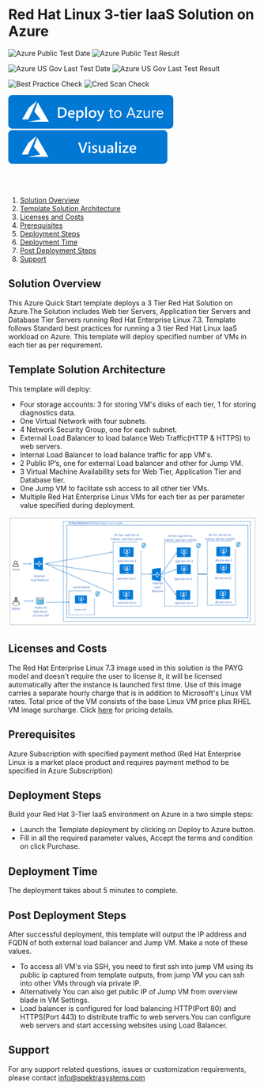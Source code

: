 # Red Hat Linux 3-tier IaaS Solution on Azure

![Azure Public Test Date](https://azurequickstartsservice.blob.core.windows.net/badges/rhel-3tier-iaas/PublicLastTestDate.svg)
![Azure Public Test Result](https://azurequickstartsservice.blob.core.windows.net/badges/rhel-3tier-iaas/PublicDeployment.svg)

![Azure US Gov Last Test Date](https://azurequickstartsservice.blob.core.windows.net/badges/rhel-3tier-iaas/FairfaxLastTestDate.svg)
![Azure US Gov Last Test Result](https://azurequickstartsservice.blob.core.windows.net/badges/rhel-3tier-iaas/FairfaxDeployment.svg)

![Best Practice Check](https://azurequickstartsservice.blob.core.windows.net/badges/rhel-3tier-iaas/BestPracticeResult.svg)
![Cred Scan Check](https://azurequickstartsservice.blob.core.windows.net/badges/rhel-3tier-iaas/CredScanResult.svg)

[![Deploy To Azure](https://raw.githubusercontent.com/Azure/azure-quickstart-templates/master/1-CONTRIBUTION-GUIDE/images/deploytoazure.svg?sanitize=true)]("https://portal.azure.com/#create/Microsoft.Template/uri/https%3A%2F%2Fraw.githubusercontent.com%2FAzure%2Fazure-quickstart-templates%2Fmaster%2Frhel-3tier-iaas%2Fazuredeploy.json")
[![Visualize](https://raw.githubusercontent.com/Azure/azure-quickstart-templates/master/1-CONTRIBUTION-GUIDE/images/visualizebutton.svg?sanitize=true)]("http://armviz.io/#/?load=https%3A%2F%2Fraw.githubusercontent.com%2FAzure%2Fazure-quickstart-templates%2Fmaster%2Frhel-3tier-iaas%2Fazuredeploy.json")

<a href="http://armviz.io/#/?load=https://portal.azure.com/#create/Microsoft.Template/uri/https%3A%2F%2Fraw.githubusercontent.com%2FAzure%2Fazure-quickstart-templates%2Fmaster%2Frhel-3tier-iaas%2Fazuredeploy.json" target="_blank">

<br> <br>

<!-- TOC -->

1. [Solution Overview](#solution-overview)
2. [Template Solution Architecture ](#template-solution-architecture)
3. [Licenses and Costs ](#licenses-and-costs)
4. [Prerequisites](#prerequisites)
5. [Deployment Steps](#deployment-steps)
6. [Deployment Time](#deployment-steps)
7. [Post Deployment Steps](#post-deployment-steps)
8. [Support](#support)

<!-- /TOC -->

## Solution Overview

This Azure Quick Start template deploys a 3 Tier Red Hat Solution on Azure.The
Solution includes Web tier Servers, Application tier Servers and Database Tier
Servers running Red Hat Enterprise Linux 7.3. Template follows Standard best
practices for running a 3 tier Red Hat Linux IaaS workload on Azure. This
template will deploy specified number of VMs in each tier as per requirement.

## Template Solution Architecture

This template will deploy:

- Four storage accounts: 3 for storing VM's disks of each tier, 1 for storing
  diagnostics data.
- One Virtual Network with four subnets.
- 4 Network Security Group, one for each subnet.
- External Load Balancer to load balance Web Traffic(HTTP & HTTPS) to web
  servers.
- Internal Load Balancer to load balance traffic for app VM's.
- 2 Public IP’s, one for external Load balancer and other for Jump VM.
- 3 Virtual Machine Availability sets for Web Tier, Application Tier and
  Database tier.
- One Jump VM to faclitate ssh access to all other tier VMs.
- Multiple Red Hat Enterprise Linux VMs for each tier as per parameter value
  specified during deployment.

![Deployment Solution Architecture](https://raw.githubusercontent.com/Azure/azure-quickstart-templates/master/rhel-3tier-iaas/images/architecture.png?raw=true)

## Licenses and Costs

The Red Hat Enterprise Linux 7.3 image used in this solution is the PAYG model
and doesn't require the user to license it, it will be licensed automatically
after the instance is launched first time. Use of this image carries a separate
hourly charge that is in addition to Microsoft's Linux VM rates. Total price of
the VM consists of the base Linux VM price plus RHEL VM image surcharge. Click
[here](https://azure.microsoft.com/en-us/pricing/details/virtual-machines/red-hat/)
for pricing details.

## Prerequisites

Azure Subscription with specified payment method (Red Hat Enterprise Linux is a
market place product and requires payment method to be specified in Azure
Subscription)

## Deployment Steps

Build your Red Hat 3-Tier IaaS environment on Azure in a two simple steps:

- Launch the Template deployment by clicking on Deploy to Azure button.
- Fill in all the required parameter values, Accept the terms and condition on
  click Purchase.

## Deployment Time

The deployment takes about 5 minutes to complete.

## Post Deployment Steps

After successful deployment, this template will output the IP address and FQDN
of both external load balancer and Jump VM. Make a note of these values.

- To access all VM's via SSH, you need to first ssh into jump VM using its
  public ip captured from template outputs, from jump VM you can ssh into other
  VMs through via private IP.
- Alternatively You can also get public IP of Jump VM from overview blade in VM
  Settings.
- Load balancer is configured for load balancing HTTP(Port 80) and
  HTTPS(Port 443) to distribute traffic to web servers.You can configure web
  servers and start accessing websites using Load Balancer.

## Support

For any support related questions, issues or customization requirements, please
contact info@spektrasystems.com

